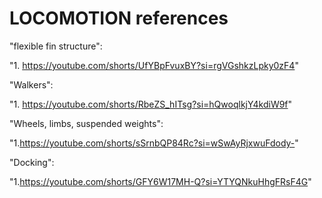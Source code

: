 # LOCOMOTION references

"flexible fin structure": 

  "1. https://youtube.com/shorts/UfYBpFvuxBY?si=rgVGshkzLpky0zF4"


"Walkers": 
  
  "1. https://youtube.com/shorts/RbeZS_hITsg?si=hQwoqlkjY4kdiW9f"


"Wheels, limbs, suspended weights": 

  "1.https://youtube.com/shorts/sSrnbQP84Rc?si=wSwAyRjxwuFdody-"
  

"Docking": 

  "1.https://youtube.com/shorts/GFY6W17MH-Q?si=YTYQNkuHhgFRsF4G"



